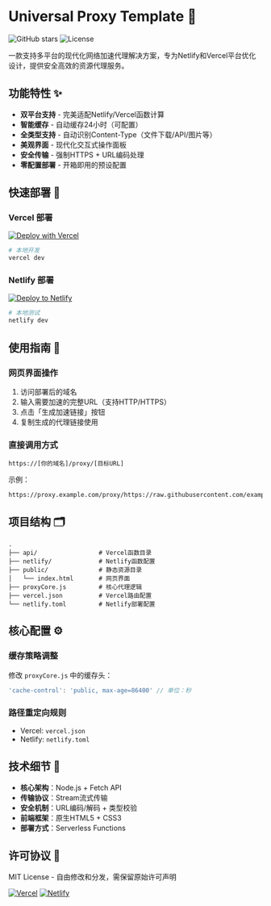# Universal Proxy Template 🚀

![GitHub stars](https://img.shields.io/github/stars/YShenZe/Universal-Proxy-Template?style=social)
![License](https://img.shields.io/badge/license-MIT-blue)

一款支持多平台的现代化网络加速代理解决方案，专为Netlify和Vercel平台优化设计，提供安全高效的资源代理服务。

## 功能特性 ✨

- **双平台支持** - 完美适配Netlify/Vercel函数计算
- **智能缓存** - 自动缓存24小时（可配置）
- **全类型支持** - 自动识别Content-Type（文件下载/API/图片等）
- **美观界面** - 现代化交互式操作面板
- **安全传输** - 强制HTTPS + URL编码处理
- **零配置部署** - 开箱即用的预设配置

## 快速部署 🚀

### Vercel 部署
[![Deploy with Vercel](https://vercel.com/button)](https://vercel.com/new/clone?repository-url=https://github.com/YShenZe/Universal-Proxy-Template)

```bash
# 本地开发
vercel dev
```

### Netlify 部署
[![Deploy to Netlify](https://www.netlify.com/img/deploy/button.svg)](https://app.netlify.com/start/deploy?repository=https://github.com/YShenZe/Universal-Proxy-Template)

```bash
# 本地测试
netlify dev
```

## 使用指南 📖

### 网页界面操作
1. 访问部署后的域名
2. 输入需要加速的完整URL（支持HTTP/HTTPS）
3. 点击「生成加速链接」按钮
4. 复制生成的代理链接使用

### 直接调用方式
```
https://[你的域名]/proxy/[目标URL]
```
示例：
```
https://proxy.example.com/proxy/https://raw.githubusercontent.com/example/image.jpg
```

## 项目结构 🗂
```
.
├── api/                 # Vercel函数目录
├── netlify/             # Netlify函数配置
├── public/              # 静态资源目录
│   └── index.html       # 网页界面
├── proxyCore.js         # 核心代理逻辑
├── vercel.json          # Vercel路由配置
└── netlify.toml         # Netlify部署配置
```

## 核心配置 ⚙️

### 缓存策略调整
修改 `proxyCore.js` 中的缓存头：
```javascript
'cache-control': 'public, max-age=86400' // 单位：秒
```

### 路径重定向规则
- Vercel: `vercel.json`
- Netlify: `netlify.toml`

## 技术细节 🔧

- **核心架构**：Node.js + Fetch API
- **传输协议**：Stream流式传输
- **安全机制**：URL编码/解码 + 类型校验
- **前端框架**：原生HTML5 + CSS3
- **部署方式**：Serverless Functions

## 许可协议 📜
MIT License - 自由修改和分发，需保留原始许可声明

[![Vercel](https://img.shields.io/badge/Vercel-000000?style=for-the-badge&logo=vercel&logoColor=white)](https://vercel.com)
[![Netlify](https://img.shields.io/badge/Netlify-00C7B7?style=for-the-badge&logo=netlify&logoColor=white)](https://netlify.com)